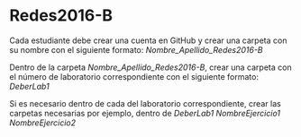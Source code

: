 # Redes2016-B

Cada estudiante debe crear una cuenta en GitHub y crear una carpeta con su nombre con el siguiente formato: *Nombre_Apellido_Redes2016-B*

Dentro de la carpeta *Nombre_Apellido_Redes2016-B*, crear una carpeta con el número de laboratorio correspondiente con el siguiente formato: *DeberLab1*

Si es necesario dentro de cada del laboratorio correspondiente, crear las carpetas necesarias por ejemplo, dentro de *DeberLab1*
*NombreEjercicio1*
*NombreEjercicio2*

